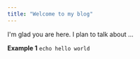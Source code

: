 ```yaml
---
title: "Welcome to my blog"
---
```


I'm glad you are here. I plan to talk about ...

**Example 1**
`echo hello world`

